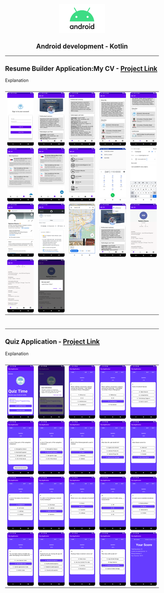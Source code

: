 <p align="center">
    <img src="android_logo.png" width="150" />
    <h2 align="center">Android development - Kotlin</h2>
    
</p>

<hr/>
<h2>Resume Builder Application:My CV - <a href="https://github.com/nq-masuku/CVBuilderApplication">Project Link</a></h2>
<p align="center">
<table border="0">
    <tr>
        <span>
        Explanation
        </span>
    </tr>
</table>

<table border="0">
      <tr>
        <td><img src="github-catalog/cv/Screenshot_1.png" width="160" /></td>
        <td><img src="github-catalog/cv/Screenshot_3.png" width="160" /></td>
        <td><img src="github-catalog/cv/Screenshot_4.png" width="160" /></td>
        <td><img src="github-catalog/cv/Screenshot_5.png" width="160" /></td>
        <td><img src="github-catalog/cv/Screenshot_6.png" width="160" /></td>
    </tr>
    <tr>
        <td><img src="github-catalog/cv/Screenshot_7.png" width="160" /></td>
        <td><img src="github-catalog/cv/Screenshot_8.png" width="160" /></td>
        <td><img src="github-catalog/cv/Screenshot_9.png" width="160" /></td>
        <td><img src="github-catalog/cv/Screenshot_10.png" width="160" /></td>
        <td><img src="github-catalog/cv/Screenshot_11.png" width="160" /></td>
    </tr>
      <tr>
        <td><img src="github-catalog/cv/Screenshot_12.png" width="160" /></td>
        <td><img src="github-catalog/cv/Screenshot_13.png" width="160" /></td>
        <td><img src="github-catalog/cv/Screenshot_14.png" width="160" /></td>
        <td><img src="github-catalog/cv/Screenshot_15.png" width="160" /></td>
        <td><img src="github-catalog/cv/Screenshot_16.png" width="160" /></td>
    </tr>
     <tr>
        <td><img src="github-catalog/cv/Screenshot_17.png" width="160" /></td>
        <td><img src="github-catalog/cv/Screenshot_18.png" width="160" /></td>
    </tr>
</table>
</p>

<br>
<hr/>
<h2>Quiz Application - <a href="https://github.com/nq-masuku/QuizAndroidApplication">Project Link</a></h2>
<p align="center">
<table border="0">
    <tr>
        <span>
        Explanation
        </span>
    </tr>
</table>

<table border="0">
      <tr>
        <td><img src="github-catalog/quiz/Screenshot_1.png" width="160" /></td>
        <td><img src="github-catalog/quiz/Screenshot_2.png" width="160" /></td>
        <td><img src="github-catalog/quiz/Screenshot_3.png" width="160" /></td>
        <td><img src="github-catalog/quiz/Screenshot_4.png" width="160" /></td>
        <td><img src="github-catalog/quiz/Screenshot_5.png" width="160" /></td>
    </tr>
    <tr>
        <td><img src="github-catalog/quiz/Screenshot_6.png" width="160" /></td>
        <td><img src="github-catalog/quiz/Screenshot_7.png" width="160" /></td>
        <td><img src="github-catalog/quiz/Screenshot_8.png" width="160" /></td>
        <td><img src="github-catalog/quiz/Screenshot_9.png" width="160" /></td>
        <td><img src="github-catalog/quiz/Screenshot_10.png" width="160" /></td>
    </tr>
     <tr>
        <td><img src="github-catalog/quiz/Screenshot_11.png" width="160" /></td>
        <td><img src="github-catalog/quiz/Screenshot_12.png" width="160" /></td>
        <td><img src="github-catalog/quiz/Screenshot_13.png" width="160" /></td>
        <td><img src="github-catalog/quiz/Screenshot_14.png" width="160" /></td>
        <td><img src="github-catalog/quiz/Screenshot_15.png" width="160" /></td>
    </tr>  
    <tr>
        <td><img src="github-catalog/quiz/Screenshot_16.png" width="160" /></td>
        <td><img src="github-catalog/quiz/Screenshot_17.png" width="160" /></td>
        <td><img src="github-catalog/quiz/Screenshot_18.png" width="160" /></td>
        <td><img src="github-catalog/quiz/Screenshot_19.png" width="160" /></td>
        <td><img src="github-catalog/quiz/Screenshot_20.png" width="160" /></td>
    </tr>
   </table>
</p>

